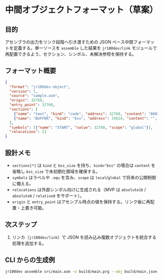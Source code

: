# 中間オブジェクトフォーマット（草案）

## 目的
アセンブラの出力をリンク段階へ引き渡すための JSON ベース中間フォーマットを定義する。単一ソースを `assemble` した結果を `jr100dev/link` モジュールで再配置できるよう、セクション、シンボル、未解決参照を保持する。

## フォーマット概要
```json
{
  "format": "jr100dev-object",
  "version": 1,
  "source": "sample.asm",
  "origin": 32768,
  "entry_point": 32768,
  "sections": [
    {"name": "text", "kind": "code", "address": 32768, "content": "860139", "bss_size": 0},
    {"name": "BUFFER", "kind": "bss", "address": 33024, "content": "", "bss_size": 16}
  ],
  "symbols": [{"name": "START", "value": 32768, "scope": "global"}],
  "relocations": []
}
```

## 設計メモ
- `sections[*]` は `kind` と `bss_size` を持ち、`kind="bss"` の場合は `content` を省略し `bss_size` で未初期化領域を確保する。
- `symbols` はラベルや `.equ` を含み、`scope` は `local`/`global` で将来の公開制御に備える。
- `relocations` は外部シンボル向けに生成される（MVP は `absolute16` / `absolute8` / `relative8` をサポート）。
- `origin` と `entry_point` はアセンブル時点の値を保持する。リンク後に再配置・上書き可能。

## 次ステップ
1. リンカ（`jr100dev/link`）で JSON を読み込み複数オブジェクトを統合する処理を追加する。

## CLI からの生成例
```bash
jr100dev assemble src/main.asm -o build/main.prg --obj build/main.json
```

